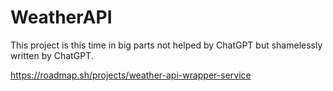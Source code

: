 # WeatherAPI

This project is this time in big parts not helped by ChatGPT but shamelessly written by ChatGPT.

https://roadmap.sh/projects/weather-api-wrapper-service
